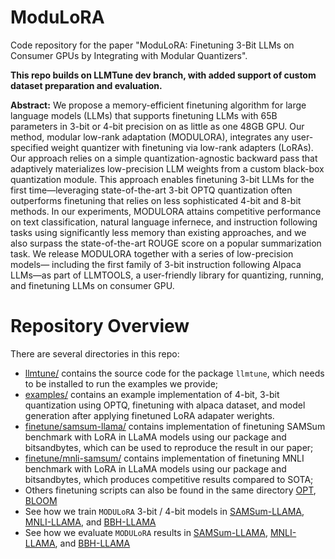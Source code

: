 # ModuLoRA
Code repository for the paper "ModuLoRA: Finetuning 3-Bit LLMs on Consumer GPUs by Integrating with Modular Quantizers".

**This repo builds on LLMTune dev branch, with added support of custom dataset preparation and evaluation.**

**Abstract:** We propose a memory-efficient finetuning algorithm for large language models (LLMs) that supports
finetuning LLMs with 65B parameters in 3-bit or 4-bit precision on as little as one 48GB GPU. Our
method, modular low-rank adaptation (MODULORA), integrates any user-specified weight quantizer
with finetuning via low-rank adapters (LoRAs). Our approach relies on a simple quantization-agnostic
backward pass that adaptively materializes low-precision LLM weights from a custom black-box
quantization module. This approach enables finetuning 3-bit LLMs for the first time—leveraging
state-of-the-art 3-bit OPTQ quantization often outperforms finetuning that relies on less sophisticated
4-bit and 8-bit methods. In our experiments, MODULORA attains competitive performance on text
classification, natural language infernece, and instruction following tasks using significantly less
memory than existing approaches, and we also surpass the state-of-the-art ROUGE score on a popular
summarization task. We release MODULORA together with a series of low-precision models—
including the first family of 3-bit instruction following Alpaca LLMs—as part of LLMTOOLS, a
user-friendly library for quantizing, running, and finetuning LLMs on consumer GPU.


# Repository Overview

There are several directories in this repo:
* [llmtune/](llmtune) contains the source code for the package `llmtune`, which needs to be installed to run the examples we provide;
* [examples/](examples/) contains an example implementation of 4-bit, 3-bit quantization using OPTQ, finetuning with alpaca dataset, and model generation after applying finetuned LoRA adapater werights.
* [finetune/samsum-llama/](finetune/samsum-llama) contains implementation of finetuning SAMSum benchmark with LoRA in LLaMA models using our package and bitsandbytes, which can be used to reproduce the result in our paper;
* [finetune/mnli-samsum/](finetune/mnli-llama) contains implementation of finetuning MNLI benchmark with LoRA in LLaMA models using our package and bitsandbytes, which produces competitive results compared to SOTA;
* Others finetuning scripts can also be found in the same directory [OPT](finetune/samsum-opt), [BLOOM](finetune/mnli-bloom)
* See how we train `MODULoRA` 3-bit / 4-bit models in [SAMSum-LLAMA](finetune/samsum-llama/train_samsum_4bit.py), [MNLI-LLAMA](finetune/mnli-llama/train_mnli_llmtune_label.py), and [BBH-LLAMA](finetune/mnli-llama/modeling_roberta.py)
* See how we evaluate `MODULoRA` results in [SAMSum-LLAMA](finetune/samsum-llama/eval_samsum_4bit_llmtune.py), [MNLI-LLAMA](finetune/mnli-llama/eval_mnli_llmtune.py), and [BBH-LLAMA](finetune/mnli-llama/eval_mnli_llmtune.py)

